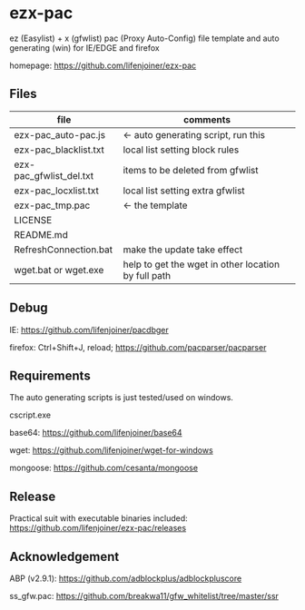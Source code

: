 # ezx-pac
ez (Easylist) + x (gfwlist) pac (Proxy Auto-Config) file template and auto generating (win) for IE/EDGE and firefox

homepage: https://github.com/lifenjoiner/ezx-pac

## Files
| file                    | comments                                            |
| ----------------------- | --------------------------------------------------- |
| ezx-pac_auto-pac.js     | <- auto generating script, run this                 |
| ezx-pac_blacklist.txt   | local list setting block rules                      |
| ezx-pac_gfwlist_del.txt | items to be deleted from gfwlist                    |
| ezx-pac_locxlist.txt    | local list setting extra gfwlist                    |
| ezx-pac_tmp.pac         | <- the template                                     |
| LICENSE                 |                                                     |
| README.md               |                                                     |
| RefreshConnection.bat   | make the update take effect                         |
| wget.bat or wget.exe    | help to get the wget in other location by full path |

## Debug
IE: https://github.com/lifenjoiner/pacdbger

firefox: Ctrl+Shift+J, reload; https://github.com/pacparser/pacparser

## Requirements
The auto generating scripts is just tested/used on windows.

cscript.exe

base64: https://github.com/lifenjoiner/base64

wget: https://github.com/lifenjoiner/wget-for-windows

mongoose: https://github.com/cesanta/mongoose

## Release
Practical suit with executable binaries included: https://github.com/lifenjoiner/ezx-pac/releases

## Acknowledgement
ABP (v2.9.1): https://github.com/adblockplus/adblockpluscore

ss_gfw.pac: https://github.com/breakwa11/gfw_whitelist/tree/master/ssr
